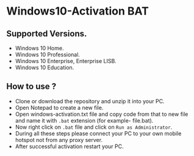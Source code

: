 # Windows10-Activation BAT

## Supported Versions.
- Windows 10 Home.
- Windows 10 Professional.
- Windows 10 Enterprise, Enterprise LISB.
- Windows 10 Education.

## How to use ?
- Clone or download the repository and unzip it into your PC.
- Open Notepad to create a new file.
- Open windows-activation.txt file and copy code from that to new file and name it with `.bat` extension (for example- file.bat).
- Now right click on `.bat` file and click on `Run as Administrator`.
- During all these steps please connect your PC to your own mobile hotspot not from any proxy server.
- After successful activation restart your PC.
